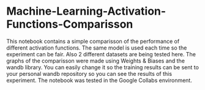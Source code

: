# Machine-Learning-Activation-Functions-Comparisson

This notebook contains a simple comparisson of the performance of different activation functions. The same model is used each time so the experiment can be fair. Also 2 different datasets are being tested here. The graphs of the comparisson were made using Weights & Biases and the wandb library. You can easily change it so the training results can be sent to your personal wandb repository so you can see the results of this experiment. The notebook was tested in the Google Collabs environment.
